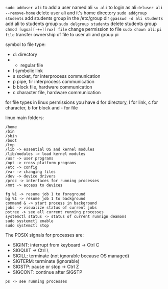 `sudo adduser ali` to add a user named ali
`su ali` to login as ali
`deluser ali --remove-home` delete user ali and it's home directory
`sudo addgroup students` add students group in the /etc/group dir
`gpasswd -d ali students` add ali to students group
`sudo delgroup students` delete students group
`chmod [ugoa][-+=][rwx] file` change permission to file
`sudo chown ali:pi file` transfer ownership of file to user ali and group pi

symbol to file type:
- d: directory
- - regular file
- l symbolic link
- s socket, for interprocess communication
- p pipe, fir interprocess communication
- b block file, hardware communication
- c character file, hardware communication

for file types in linux permissions you have d for directory, l for link, c for character, b for block and - for file

linux main folders:
```
/home
/bin
/sbin
/boot
/tmp
/lib -> essential OS and kernel modules
/lib/modules -> load kernel modules
/usr -> user programs
/opt -> cross platform programs
/etc -> config
/var -> changing files
/dev -> device drivers
/proc -> interfaces for running processes
/mnt -> access to devices
```

```
fg %1 -> resume job 1 to foreground
bg %1 -> resume job 1 to background
command & -> start process in background
jobs -> visualize status of current jobs
pstree -> see all current running processes
systemctl status -> status of current runnign deamons
sudo systemctl enable
sudo systemctl stop
```

The POSIX signals for processes are: 
- SIGINT: interrupt from keyboard -> Ctrl C
- SIGQUIT -> Ctrl \
- SIGILL: terminate (not ignorable because OS managed)
- SIGTERM: terminate (ignorable)
- SIGSTP: pause or stop -> Ctrl Z
- SIGCONT: continue after SIGSTP

`ps -> see running processes`